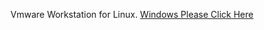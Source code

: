 Vmware Workstation for Linux.
[Windows Please Click Here](https://github.com/201853910/VMwareWorkstation/blob/master/README.md)

#
